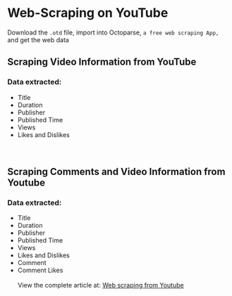 # Web-Scraping on YouTube
Download the `.otd` file, import into Octoparse, `a free web scraping App,` and get the web data
## Scraping Video Information from YouTube<br>
### Data extracted: <br>
 * Title<br> 
 * Duration<br>
 * Publisher<br>
 * Published Time<br>
 * Views<br>
 * Likes and Dislikes<br><br><br>
## Scraping Comments and Video Information from Youtube
### Data extracted:
* Title
* Duration
* Publisher
* Published Time
* Views
* Likes and Dislikes
* Comment
* Comment Likes
<br><br>
View the complete article at: [Web scraping from Youtube](https://www.octoparse.com/blog/scraping-visualizing-youtube-comments-on-2018-world-cup)
